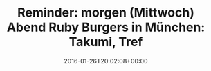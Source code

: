 ---
coordinates:
  type: Point
  coordinates:
  - '11.6458508'
  - '48.1577624'
retweeted: false
source: <a href="http://klinkerapps.com" rel="nofollow">Talon Plus</a>
entities:
  hashtags: []
  symbols: []
  user_mentions: []
  urls:
  - url: https://t.co/SKO9wyOW76
    expanded_url: http://www.meetup.com/Munich-Rubyshift-Ruby-User-Group/messages/78148449/
    display_url: meetup.com/Munich-Rubyshi…
    indices:
    - '85'
    - '108'
display_text_range:
- '0'
- '108'
favorite_count: '0'
geo:
  type: Point
  coordinates:
  - '48.1577624'
  - '11.6458508'
id_str: '692075066499166209'
truncated: false
retweet_count: '1'
id: '692075066499166209'
possibly_sensitive: false
created_at: Tue Jan 26 20:02:08 +0000 2016
favorited: false
full_text: 'Reminder: morgen (Mittwoch) Abend Ruby Burgers in München: Takumi, Treff
  19:00 Uhr -'
lang: de
quote_url: http://www.meetup.com/Munich-Rubyshift-Ruby-User-Group/messages/78148449/
tags:
- pesos/twitter
date: '2016-01-26T20:02:08+00:00'
src: https://twitter.com/bascht/status/692075066499166209
original_url: https://twitter.com/bascht/status/692075066499166209
type: twitter_tweet
text: 'Reminder: morgen (Mittwoch) Abend Ruby Burgers in München: Takumi, Treff 19:00
  Uhr -'
title: 'Reminder: morgen (Mittwoch) Abend Ruby Burgers in München: Takumi, Tref'

---